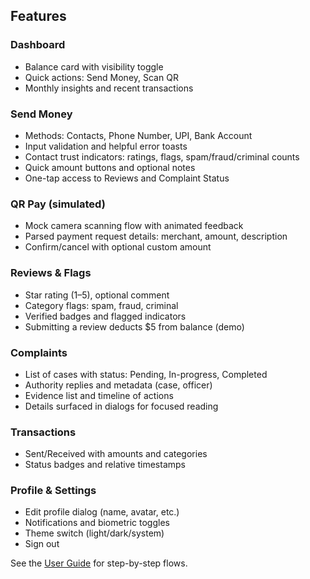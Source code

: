 ## Features

### Dashboard
- Balance card with visibility toggle
- Quick actions: Send Money, Scan QR
- Monthly insights and recent transactions

### Send Money
- Methods: Contacts, Phone Number, UPI, Bank Account
- Input validation and helpful error toasts
- Contact trust indicators: ratings, flags, spam/fraud/criminal counts
- Quick amount buttons and optional notes
- One-tap access to Reviews and Complaint Status

### QR Pay (simulated)
- Mock camera scanning flow with animated feedback
- Parsed payment request details: merchant, amount, description
- Confirm/cancel with optional custom amount

### Reviews & Flags
- Star rating (1–5), optional comment
- Category flags: spam, fraud, criminal
- Verified badges and flagged indicators
- Submitting a review deducts $5 from balance (demo)

### Complaints
- List of cases with status: Pending, In-progress, Completed
- Authority replies and metadata (case, officer)
- Evidence list and timeline of actions
- Details surfaced in dialogs for focused reading

### Transactions
- Sent/Received with amounts and categories
- Status badges and relative timestamps

### Profile & Settings
- Edit profile dialog (name, avatar, etc.)
- Notifications and biometric toggles
- Theme switch (light/dark/system)
- Sign out

See the [User Guide](./user-guide.md) for step-by-step flows.